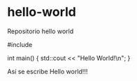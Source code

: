# hello-world
Repositorio hello world

#include <iostream>
  
int main()
{
    std::cout << "Hello World!\n";
}

 Así se escribe Hello world!!!
